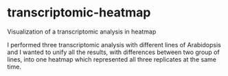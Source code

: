# transcriptomic-heatmap
Visualization of a transcriptomic analysis in heatmap

I performed three transcriptomic analysis with different lines of Arabidopsis and I wanted to unify all the results,
with differences between two group of lines, into one heatmap which represented all three replicates at the same time.
